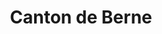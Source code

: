 ---
title: Canton de Berne
cascade:
    canton: 
        - Berne
        - BE
        - Jura bernois
---